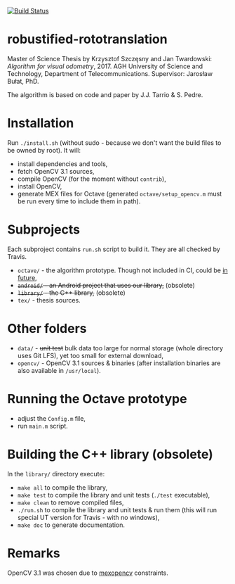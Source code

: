 [![Build Status](https://travis-ci.com/kaszczesny/robustified-rototranslation.svg?token=LDEBpPqPEdFYWy3sTZpg&branch=master)](https://travis-ci.com/kaszczesny/robustified-rototranslation)

# robustified-rototranslation
Master of Science Thesis by Krzysztof Szczęsny and Jan Twardowski: *Algorithm for visual odometry*, 2017.
AGH University of Science and Technology, Department of Telecommunications.
Supervisor: Jarosław Bułat, PhD.

The algorithm is based on code and paper by J.J. Tarrio & S. Pedre.

# Installation
Run `./install.sh` (without sudo - because we don't want the build files to be owned by root). It will:
 * install dependencies and tools,
 * fetch OpenCV 3.1 sources,
 * compile OpenCV (for the moment without `contrib`),
 * install OpenCV,
 * generate MEX files for Octave (generated `octave/setup_opencv.m` must be run every time to include them in path).

# Subprojects
Each subproject contains `run.sh` script to build it. They are all checked by Travis.
 * `octave/` - the algorithm prototype. Though not included in CI, could be [in](https://github.com/scottclowe/MOxUnit) [future](https://github.com/scottclowe/matlab-continuous-integration),
 * ~~`android/` - an Android project that uses our library,~~ (obsolete)
 * ~~`library/` - the C++ library,~~ (obsolete)
 * `tex/` - thesis sources.

# Other folders
 * `data/` - ~~unit test~~ bulk data too large for normal storage (whole directory uses Git LFS), yet too small for external download,
 * `opencv/` - OpenCV 3.1 sources & binaries (after installation binaries are also available in `/usr/local`). 

# Running the Octave prototype
 * adjust the `Config.m` file,
 * run `main.m` script.

# Building the C++ library (obsolete)
In the `library/` directory execute:
 * `make all` to compile the library,
 * `make test` to compile the library and unit tests (`./test` executable),
 * `make clean` to remove compiled files,
 * `./run.sh` to compile the library and unit tests & run them (this will run special UT version for Travis - with no windows),
 * `make doc` to generate documentation.

# Remarks
OpenCV 3.1 was chosen due to [mexopencv](https://github.com/kyamagu/mexopencv) constraints.

